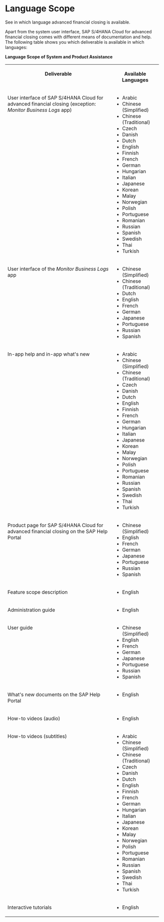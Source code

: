 <!-- loio4f635b90a93248b680a41abe69ac5d76 -->

# Language Scope

See in which language advanced financial closing is available.

Apart from the system user interface, SAP S/4HANA Cloud for advanced financial closing comes with different means of documentation and help. The following table shows you which deliverable is available in which languages:

**Language Scope of System and Product Assistance**


<table>
<tr>
<th valign="top">

Deliverable



</th>
<th valign="top">

Available Languages



</th>
</tr>
<tr>
<td valign="top">

User interface of SAP S/4HANA Cloud for advanced financial closing \(exception: *Monitor Business Logs* app\)



</td>
<td valign="top">

-   Arabic
-   Chinese \(Simplified\)
-   Chinese \(Traditional\)
-   Czech
-   Danish
-   Dutch
-   English
-   Finnish
-   French
-   German
-   Hungarian
-   Italian
-   Japanese
-   Korean
-   Malay
-   Norwegian
-   Polish
-   Portuguese
-   Romanian
-   Russian
-   Spanish
-   Swedish
-   Thai
-   Turkish



</td>
</tr>
<tr>
<td valign="top">

User interface of the *Monitor Business Logs* app



</td>
<td valign="top">

-   Chinese \(Simplified\)
-   Chinese \(Traditional\)
-   Dutch
-   English
-   French
-   German
-   Japanese
-   Portuguese
-   Russian
-   Spanish



</td>
</tr>
<tr>
<td valign="top">

In-app help and in-app what's new



</td>
<td valign="top">

-   Arabic
-   Chinese \(Simplified\)
-   Chinese \(Traditional\)
-   Czech
-   Danish
-   Dutch
-   English
-   Finnish
-   French
-   German
-   Hungarian
-   Italian
-   Japanese
-   Korean
-   Malay
-   Norwegian
-   Polish
-   Portuguese
-   Romanian
-   Russian
-   Spanish
-   Swedish
-   Thai
-   Turkish



</td>
</tr>
<tr>
<td valign="top">

Product page for SAP S/4HANA Cloud for advanced financial closing on the SAP Help Portal



</td>
<td valign="top">

-   Chinese \(Simplified\)
-   English
-   French
-   German
-   Japanese
-   Portuguese
-   Russian
-   Spanish



</td>
</tr>
<tr>
<td valign="top">

Feature scope description



</td>
<td valign="top">

-   English



</td>
</tr>
<tr>
<td valign="top">

Administration guide



</td>
<td valign="top">

-   English



</td>
</tr>
<tr>
<td valign="top">

User guide



</td>
<td valign="top">

-   Chinese \(Simplified\)
-   English
-   French
-   German
-   Japanese
-   Portuguese
-   Russian
-   Spanish



</td>
</tr>
<tr>
<td valign="top">

What's new documents on the SAP Help Portal



</td>
<td valign="top">

-   English



</td>
</tr>
<tr>
<td valign="top">

How-to videos \(audio\)



</td>
<td valign="top">

-   English



</td>
</tr>
<tr>
<td valign="top">

How-to videos \(subtitles\)



</td>
<td valign="top">

-   Arabic
-   Chinese \(Simplified\)
-   Chinese \(Traditional\)
-   Czech
-   Danish
-   Dutch
-   English
-   Finnish
-   French
-   German
-   Hungarian
-   Italian
-   Japanese
-   Korean
-   Malay
-   Norwegian
-   Polish
-   Portuguese
-   Romanian
-   Russian
-   Spanish
-   Swedish
-   Thai
-   Turkish



</td>
</tr>
<tr>
<td valign="top">

Interactive tutorials



</td>
<td valign="top">

-   English



</td>
</tr>
</table>

